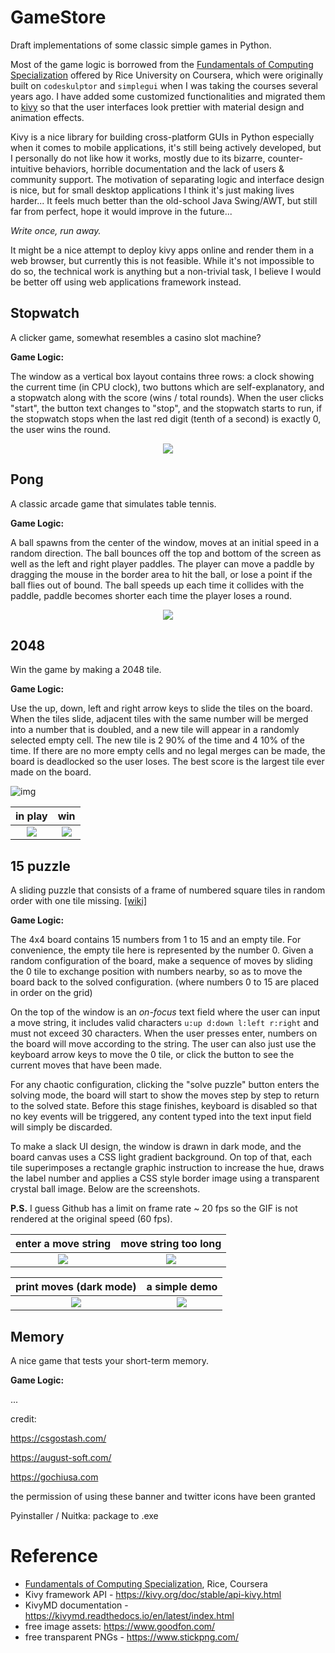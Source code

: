 # GameStore

Draft implementations of some classic simple games in Python.

Most of the game logic is borrowed from the [Fundamentals of Computing Specialization](https://www.coursera.org/specializations/computer-fundamentals) offered by Rice University on Coursera, which were originally built on `codeskulptor` and `simplegui` when I was taking the courses several years ago. I have added some customized functionalities and migrated them to [kivy](https://kivy.org/#home) so that the user interfaces look prettier with material design and animation effects.

Kivy is a nice library for building cross-platform GUIs in Python especially when it comes to mobile applications, it's still being actively developed, but I personally do not like how it works, mostly due to its bizarre, counter-intuitive behaviors, horrible documentation and the lack of users & community support. The motivation of separating logic and interface design is nice, but for small desktop applications I think it's just making lives harder... It feels much better than the old-school Java Swing/AWT, but still far from perfect, hope it would improve in the future...

_Write once, run away._

It might be a nice attempt to deploy kivy apps online and render them in a web browser, but currently this is not feasible. While it's not impossible to do so, the technical work is anything but a non-trivial task, I believe I would be better off using web applications framework instead.





## Stopwatch

A clicker game, somewhat resembles a casino slot machine?

__Game Logic:__

The window as a vertical box layout contains three rows: a clock showing the current time (in CPU clock), two buttons which are self-explanatory, and a stopwatch along with the score (wins / total rounds). When the user clicks "start", the button text changes to "stop", and the stopwatch starts to run, if the stopwatch stops when the last red digit (tenth of a second) is exactly 0, the user wins the round.

<p align="center">
  <img src="assets/stopwatch_play.png">
</p>





## Pong

A classic arcade game that simulates table tennis.

__Game Logic:__

A ball spawns from the center of the window, moves at an initial speed in a random direction. The ball bounces off the top and bottom of the screen as well as the left and right player paddles. The player can move a paddle by dragging the mouse in the border area to hit the ball, or lose a point if the ball flies out of bound. The ball speeds up each time it collides with the paddle, paddle becomes shorter each time the player loses a round.



<p align="center">
  <img src="assets/pong_play.png">
</p>





## 2048

Win the game by making a 2048 tile.

__Game Logic:__

Use the up, down, left and right arrow keys to slide the tiles on the board. When the tiles slide, adjacent tiles with the same number will be merged into a number that is doubled, and a new tile will appear in a randomly selected empty cell. The new tile is 2 90% of the time and 4 10% of the time. If there are no more empty cells and no legal merges can be made, the board is deadlocked so the user loses. The best score is the largest tile ever made on the board.

![img](assets/2048.png)

in play                   | win
:------------------------:|:------------------------:
![](assets/2048_play.png) | ![](assets/2048_win.png)





## 15 puzzle

A sliding puzzle that consists of a frame of numbered square tiles in random order with one tile missing. [[wiki]](https://en.wikipedia.org/wiki/15_puzzle)

__Game Logic:__

The 4x4 board contains 15 numbers from 1 to 15 and an empty tile. For convenience, the empty tile here is represented by the number 0. Given a random configuration of the board, make a sequence of moves by sliding the 0 tile to exchange position with numbers nearby, so as to move the board back to the solved configuration. (where numbers 0 to 15 are placed in order on the grid)

On the top of the window is an _on-focus_ text field where the user can input a move string, it includes valid characters `u:up d:down l:left r:right` and must not exceed 30 characters. When the user presses enter, numbers on the board will move according to the string. The user can also just use the keyboard arrow keys to move the 0 tile, or click the button to see the current moves that have been made.

For any chaotic configuration, clicking the "solve puzzle" button enters the solving mode, the board will start to show the moves step by step to return to the solved state. Before this stage finishes, keyboard is disabled so that no key events will be triggered, any content typed into the text input field will simply be discarded.

To make a slack UI design, the window is drawn in dark mode, and the board canvas uses a CSS light gradient background. On top of that, each tile superimposes a rectangle graphic instruction to increase the hue, draws the label number and applies a CSS style border image using a transparent crystal ball image. Below are the screenshots.

__P.S.__ I guess Github has a limit on frame rate ~ 20 fps so the GIF is not rendered at the original speed (60 fps).

|      enter a move string      |     move string too long      |
| :---------------------------: | :---------------------------: |
| ![](assets/15_puzzle_ui1.png) | ![](assets/15_puzzle_ui2.png) |

|      print moves (dark mode)      |     a simple demo             |
| :---------------------------: | :---------------------------: |
| ![](assets/15_puzzle_ui3.png) | ![](assets/15_puzzle_demo.gif) |





## Memory

A nice game that tests your short-term memory.

__Game Logic:__

...



credit:

https://csgostash.com/

https://august-soft.com/

https://gochiusa.com

the permission of using these banner and twitter icons have been granted



Pyinstaller / Nuitka: package to .exe



# Reference

- [Fundamentals of Computing Specialization](https://www.coursera.org/specializations/computer-fundamentals), Rice, Coursera
- Kivy framework API - https://kivy.org/doc/stable/api-kivy.html
- KivyMD documentation - https://kivymd.readthedocs.io/en/latest/index.html
- free image assets: https://www.goodfon.com/
- free transparent PNGs - https://www.stickpng.com/
